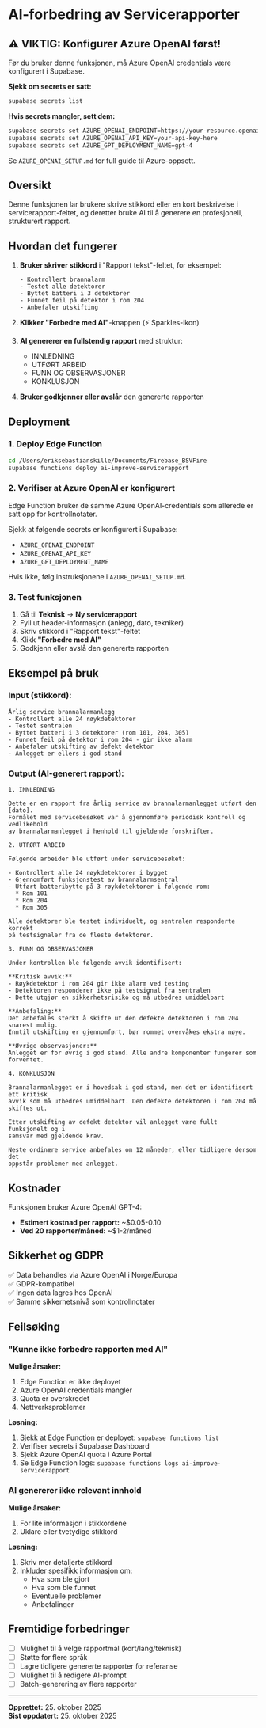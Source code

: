 # AI-forbedring av Servicerapporter

## ⚠️ VIKTIG: Konfigurer Azure OpenAI først!

Før du bruker denne funksjonen, må Azure OpenAI credentials være konfigurert i Supabase.

**Sjekk om secrets er satt:**
```bash
supabase secrets list
```

**Hvis secrets mangler, sett dem:**
```bash
supabase secrets set AZURE_OPENAI_ENDPOINT=https://your-resource.openai.azure.com/
supabase secrets set AZURE_OPENAI_API_KEY=your-api-key-here
supabase secrets set AZURE_GPT_DEPLOYMENT_NAME=gpt-4
```

Se `AZURE_OPENAI_SETUP.md` for full guide til Azure-oppsett.

## Oversikt

Denne funksjonen lar brukere skrive stikkord eller en kort beskrivelse i servicerapport-feltet, og deretter bruke AI til å generere en profesjonell, strukturert rapport.

## Hvordan det fungerer

1. **Bruker skriver stikkord** i "Rapport tekst"-feltet, for eksempel:
   ```
   - Kontrollert brannalarm
   - Testet alle detektorer
   - Byttet batteri i 3 detektorer
   - Funnet feil på detektor i rom 204
   - Anbefaler utskifting
   ```

2. **Klikker "Forbedre med AI"**-knappen (⚡ Sparkles-ikon)

3. **AI genererer en fullstendig rapport** med struktur:
   - INNLEDNING
   - UTFØRT ARBEID
   - FUNN OG OBSERVASJONER
   - KONKLUSJON

4. **Bruker godkjenner eller avslår** den genererte rapporten

## Deployment

### 1. Deploy Edge Function

```bash
cd /Users/eriksebastianskille/Documents/Firebase_BSVFire
supabase functions deploy ai-improve-servicerapport
```

### 2. Verifiser at Azure OpenAI er konfigurert

Edge Function bruker de samme Azure OpenAI-credentials som allerede er satt opp for kontrollnotater.

Sjekk at følgende secrets er konfigurert i Supabase:
- `AZURE_OPENAI_ENDPOINT`
- `AZURE_OPENAI_API_KEY`
- `AZURE_GPT_DEPLOYMENT_NAME`

Hvis ikke, følg instruksjonene i `AZURE_OPENAI_SETUP.md`.

### 3. Test funksjonen

1. Gå til **Teknisk** → **Ny servicerapport**
2. Fyll ut header-informasjon (anlegg, dato, tekniker)
3. Skriv stikkord i "Rapport tekst"-feltet
4. Klikk **"Forbedre med AI"**
5. Godkjenn eller avslå den genererte rapporten

## Eksempel på bruk

### Input (stikkord):
```
Årlig service brannalarmanlegg
- Kontrollert alle 24 røykdetektorer
- Testet sentralen
- Byttet batteri i 3 detektorer (rom 101, 204, 305)
- Funnet feil på detektor i rom 204 - gir ikke alarm
- Anbefaler utskifting av defekt detektor
- Anlegget er ellers i god stand
```

### Output (AI-generert rapport):
```
1. INNLEDNING

Dette er en rapport fra årlig service av brannalarmanlegget utført den [dato].
Formålet med servicebesøket var å gjennomføre periodisk kontroll og vedlikehold
av brannalarmanlegget i henhold til gjeldende forskrifter.

2. UTFØRT ARBEID

Følgende arbeider ble utført under servicebesøket:

- Kontrollert alle 24 røykdetektorer i bygget
- Gjennomført funksjonstest av brannalarmsentral
- Utført batteribytte på 3 røykdetektorer i følgende rom:
  * Rom 101
  * Rom 204
  * Rom 305

Alle detektorer ble testet individuelt, og sentralen responderte korrekt
på testsignaler fra de fleste detektorer.

3. FUNN OG OBSERVASJONER

Under kontrollen ble følgende avvik identifisert:

**Kritisk avvik:**
- Røykdetektor i rom 204 gir ikke alarm ved testing
- Detektoren responderer ikke på testsignal fra sentralen
- Dette utgjør en sikkerhetsrisiko og må utbedres umiddelbart

**Anbefaling:**
Det anbefales sterkt å skifte ut den defekte detektoren i rom 204 snarest mulig.
Inntil utskifting er gjennomført, bør rommet overvåkes ekstra nøye.

**Øvrige observasjoner:**
Anlegget er for øvrig i god stand. Alle andre komponenter fungerer som forventet.

4. KONKLUSJON

Brannalarmanlegget er i hovedsak i god stand, men det er identifisert ett kritisk
avvik som må utbedres umiddelbart. Den defekte detektoren i rom 204 må skiftes ut.

Etter utskifting av defekt detektor vil anlegget være fullt funksjonelt og i
samsvar med gjeldende krav.

Neste ordinære service anbefales om 12 måneder, eller tidligere dersom det
oppstår problemer med anlegget.
```

## Kostnader

Funksjonen bruker Azure OpenAI GPT-4:
- **Estimert kostnad per rapport:** ~$0.05-0.10
- **Ved 20 rapporter/måned:** ~$1-2/måned

## Sikkerhet og GDPR

✅ Data behandles via Azure OpenAI i Norge/Europa  
✅ GDPR-kompatibel  
✅ Ingen data lagres hos OpenAI  
✅ Samme sikkerhetsnivå som kontrollnotater  

## Feilsøking

### "Kunne ikke forbedre rapporten med AI"

**Mulige årsaker:**
1. Edge Function er ikke deployet
2. Azure OpenAI credentials mangler
3. Quota er overskredet
4. Nettverksproblemer

**Løsning:**
1. Sjekk at Edge Function er deployet: `supabase functions list`
2. Verifiser secrets i Supabase Dashboard
3. Sjekk Azure OpenAI quota i Azure Portal
4. Se Edge Function logs: `supabase functions logs ai-improve-servicerapport`

### AI genererer ikke relevant innhold

**Mulige årsaker:**
1. For lite informasjon i stikkordene
2. Uklare eller tvetydige stikkord

**Løsning:**
1. Skriv mer detaljerte stikkord
2. Inkluder spesifikk informasjon om:
   - Hva som ble gjort
   - Hva som ble funnet
   - Eventuelle problemer
   - Anbefalinger

## Fremtidige forbedringer

- [ ] Mulighet til å velge rapportmal (kort/lang/teknisk)
- [ ] Støtte for flere språk
- [ ] Lagre tidligere genererte rapporter for referanse
- [ ] Mulighet til å redigere AI-prompt
- [ ] Batch-generering av flere rapporter

---

**Opprettet:** 25. oktober 2025  
**Sist oppdatert:** 25. oktober 2025
